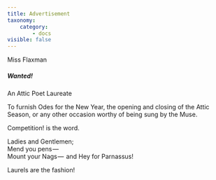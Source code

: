 ```yaml
---
title: Advertisement
taxonomy:
    category:
        - docs
visible: false
---
```


<div class="author">Miss Flaxman</div>

<div class="center" markdown="1">

##### Wanted!  

An Attic Poet Laureate  

To furnish Odes for the New Year, the opening and closing of the Attic Season, or any other occasion worthy of being sung by the Muse.  

Competition! is the word.  

Ladies and Gentlemen;  
Mend you pens —   
Mount your Nags —  
and Hey for Parnassus!

Laurels are the fashion!

</div>